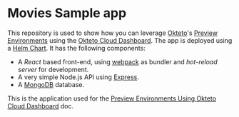 # Movies Sample app

This repository is used to show how you can leverage [Okteto](https://github.com/okteto/okteto)'s [Preview Environments](https://www.okteto.com/docs/cloud/preview-environments/preview-environments/) using the [Okteto Cloud Dashboard](https://www.okteto.com/docs/cloud/preview-environments/dashboard/). The app is deployed using a [Helm Chart](https://github.com/okteto/movies-preview-environments/tree/main/chart). It has the following components:

- A *React* based front-end, using [webpack](https://webpack.js.org) as bundler and *hot-reload server* for development.
- A very simple Node.js API using [Express](https://expressjs.com).
- A [MongoDB](https://www.mongodb.com) database.

This is the application used for the [Preview Environments Using Okteto Cloud Dashboard](https://www.okteto.com/docs/cloud/preview-environments/dashboard/) doc.
